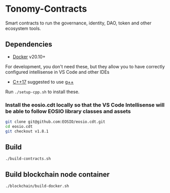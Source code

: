 # Tonomy-Contracts

Smart contracts to run the governance, identity, DAO, token and other ecosystem tools.

## Dependencies

- [Docker](http://docs.docker.com) v20.10+

For development, you don't need these, but they allow you to have correctly configured intellisense in VS Code and other IDEs

- [C++17](https://en.wikipedia.org/wiki/C%2B%2B) suggested to use [g++](#)

Run `./setup-cpp.sh` to install these.

### Install the eosio.cdt locally so that the VS Code Intellisense will be able to follow EOSIO library classes and assets

```bash
git clone git@github.com:EOSIO/eosio.cdt.git
cd eosio.cdt
git checkout v1.8.1
```

## Build

`./build-contracts.sh`

## Build blockchain node container

`./blockchain/build-docker.sh`
